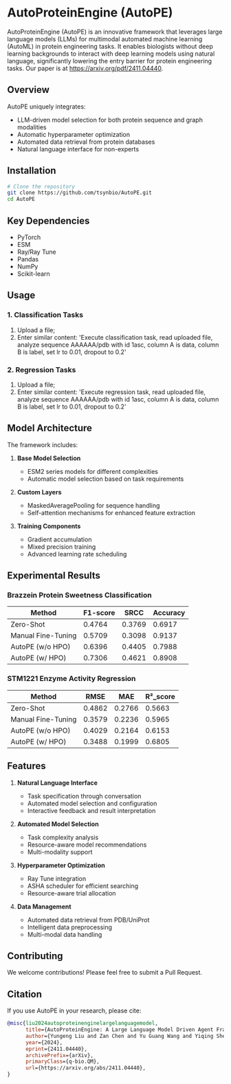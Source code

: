 # AutoProteinEngine (AutoPE)

AutoProteinEngine (AutoPE) is an innovative framework that leverages large language models (LLMs) for multimodal automated machine learning (AutoML) in protein engineering tasks. It enables biologists without deep learning backgrounds to interact with deep learning models using natural language, significantly lowering the entry barrier for protein engineering tasks. Our paper is at https://arxiv.org/pdf/2411.04440.

## Overview

AutoPE uniquely integrates:
- LLM-driven model selection for both protein sequence and graph modalities
- Automatic hyperparameter optimization
- Automated data retrieval from protein databases
- Natural language interface for non-experts

## Installation

```bash
# Clone the repository
git clone https://github.com/tsynbio/AutoPE.git
cd AutoPE
```

## Key Dependencies

- PyTorch
- ESM
- Ray/Ray Tune
- Pandas
- NumPy
- Scikit-learn

## Usage

### 1. Classification Tasks

1. Upload a file;
2. Enter similar content: 'Execute classification task, read uploaded file, analyze sequence AAAAAA/pdb with id 1asc, column A is data, column B is label, set lr to 0.01, dropout to 0.2'

### 2. Regression Tasks

1. Upload a file;
2. Enter similar content: 'Execute regression task, read uploaded file, analyze sequence AAAAAA/pdb with id 1asc, column A is data, column B is label, set lr to 0.01, dropout to 0.2'


## Model Architecture

The framework includes:

1. **Base Model Selection**
   - ESM2 series models for different complexities
   - Automatic model selection based on task requirements

2. **Custom Layers**
   - MaskedAveragePooling for sequence handling
   - Self-attention mechanisms for enhanced feature extraction

3. **Training Components**
   - Gradient accumulation
   - Mixed precision training
   - Advanced learning rate scheduling

## Experimental Results

### Brazzein Protein Sweetness Classification

| Method | F1-score | SRCC | Accuracy |
|--------|----------|------|-----------|
| Zero-Shot | 0.4764 | 0.3769 | 0.6917 |
| Manual Fine-Tuning | 0.5709 | 0.3098 | 0.9137 |
| AutoPE (w/o HPO) | 0.6396 | 0.4405 | 0.7988 |
| AutoPE (w/ HPO) | 0.7306 | 0.4621 | 0.8908 |

### STM1221 Enzyme Activity Regression

| Method | RMSE | MAE | R²_score |
|--------|------|-----|-----------|
| Zero-Shot | 0.4862 | 0.2766 | 0.5663 |
| Manual Fine-Tuning | 0.3579 | 0.2236 | 0.5965 |
| AutoPE (w/o HPO) | 0.4029 | 0.2164 | 0.6153 |
| AutoPE (w/ HPO) | 0.3488 | 0.1999 | 0.6805 |

## Features

1. **Natural Language Interface**
   - Task specification through conversation
   - Automated model selection and configuration
   - Interactive feedback and result interpretation

2. **Automated Model Selection**
   - Task complexity analysis
   - Resource-aware model recommendations
   - Multi-modality support

3. **Hyperparameter Optimization**
   - Ray Tune integration
   - ASHA scheduler for efficient searching
   - Resource-aware trial allocation

4. **Data Management**
   - Automated data retrieval from PDB/UniProt
   - Intelligent data preprocessing
   - Multi-modal data handling

## Contributing

We welcome contributions! Please feel free to submit a Pull Request.

## Citation

If you use AutoPE in your research, please cite:

```bibtex
@misc{liu2024autoproteinenginelargelanguagemodel,
      title={AutoProteinEngine: A Large Language Model Driven Agent Framework for Multimodal AutoML in Protein Engineering}, 
      author={Yungeng Liu and Zan Chen and Yu Guang Wang and Yiqing Shen},
      year={2024},
      eprint={2411.04440},
      archivePrefix={arXiv},
      primaryClass={q-bio.QM},
      url={https://arxiv.org/abs/2411.04440}, 
}
```
